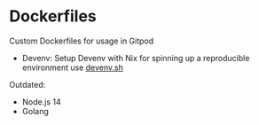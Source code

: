 # Dockerfiles

Custom Dockerfiles for usage in Gitpod

- Devenv: Setup Devenv with Nix for spinning up a reproducible environment use [devenv.sh](devenv.sh)

Outdated: 

- Node.js 14
- Golang
